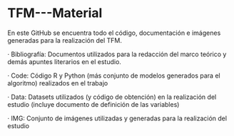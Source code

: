 # TFM---Material
En este GitHub se encuentra todo el código, documentación e imágenes generadas para la realización del TFM.

· Bibliografía: Documentos utilizados para la redacción del marco teórico y demás apuntes literarios en el estudio.

· Code: Código R y Python (más conjunto de modelos generados para el algoritmo) realizados en el trabajo

· Data: Datasets utilizados (y código de obtención) en la realización del estudio (incluye documento de definición de las variables)

· IMG: Conjunto de imágenes utilizadas y generadas para la realización del estudio
